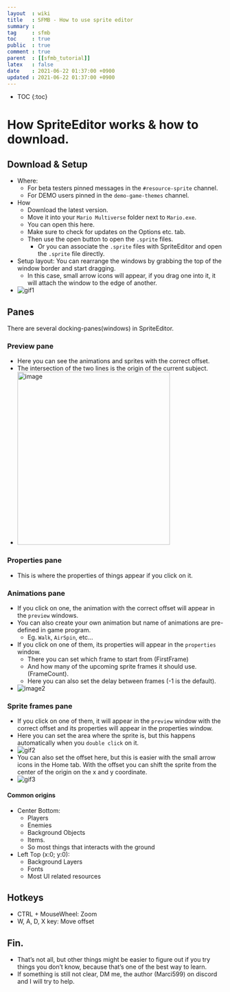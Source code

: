 ```yaml
---
layout  : wiki
title   : SFMB - How to use sprite editor
summary : 
tag     : sfmb
toc     : true
public  : true
comment : true
parent  : [[sfmb_tutorial]]
latex   : false
date    : 2021-06-22 01:37:00 +0900 
updated : 2021-06-22 01:37:00 +0900
---
```

* TOC
{:toc}

# How SpriteEditor works & how to download. 

## Download & Setup
- Where:
	- For beta testers pinned messages in the `#resource-sprite` channel.
 	- For DEMO users pinned in the `demo-game-themes` channel.
- How
	- Download the latest version.
	- Move it into your `Mario Multiverse` folder next to `Mario.exe`.
	- You can open this here.
 	- Make sure to check for updates on the Options etc. tab.
	- Then use the open button to open the `.sprite` files.
		- Or you can associate the `.sprite` files with SpriteEditor and open the `.sprite` file directly.
- Setup layout: You can rearrange the windows by grabbing the top of the window border and start dragging. 
	- In this case, small arrow icons will appear, if you drag one into it, it will attach the window to the edge of another.
- ![gif1](https://user-images.githubusercontent.com/40640441/122874734-9e720f00-d333-11eb-991e-88491c2b0a44.gif)

## Panes
There are several docking-panes(windows) in SpriteEditor. 

### Preview pane
- Here you can see the animations and sprites with the correct offset.
- The intersection of the two lines is the origin of the current subject.
- <img width="355" height="403" alt="image" src="https://github.com/user-attachments/assets/e1cb0c56-425a-4776-ac10-70a8e1a6423c" />


### Properties pane
- This is where the properties of things appear if you click on it.
 
### Animations pane
- If you click on one, the animation with the correct offset will appear in the `preview` windows.
- You can also create your own animation but name of animations are pre-defined in game program.
	- Eg. `Walk`, `AirSpin`, etc...
- If you click on one of them, its properties will appear in the `properties` window. 
	- There you can set which frame to start from (FirstFrame) 
	- And how many of the upcoming sprite frames it should use. (FrameCount). 
	- Here you can also set the delay between frames (-1 is the default).
- ![image2](https://user-images.githubusercontent.com/40640441/122876146-71266080-d335-11eb-832f-949099e70306.png)
		
### Sprite frames pane
- If you click on one of them, it will appear in the `preview` window with the correct offset and its properties will appear in the properties window. 
- Here you can set the area where the sprite is, but this happens automatically when you `double click` on it.
- ![gif2](https://user-images.githubusercontent.com/40640441/122875522-aaaa9c00-d334-11eb-9995-283d946766fb.gif)
- You can also set the offset here, but this is easier with the small arrow icons in the Home tab. With the offset you can shift the sprite from the center of the origin on the x and y coordinate.
- ![gif3](https://user-images.githubusercontent.com/40640441/122875978-3de3d180-d335-11eb-82b1-6342ad9ae62f.gif)
#### Common origins
- Center Bottom:
	- Players
	- Enemies
 	- Background Objects
	- Items.
 	- So most things that interacts with the ground 
- Left Top (x:0; y:0):
	- Background Layers
	- Fonts
 	- Most UI related resources

## Hotkeys
- CTRL + MouseWheel: Zoom
- W, A, D, X key: Move offset

## Fin.
- That’s not all, but other things might be easier to figure out if you try things you don’t know, because that’s one of the best way to learn.
- If something is still not clear, DM me, the author (Marci599) on discord and I will try to help.

